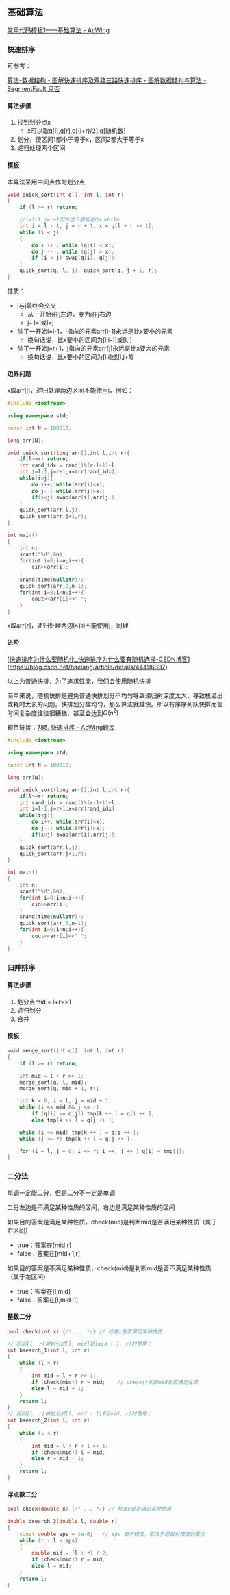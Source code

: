 ## 基础算法

[常用代码模板1——基础算法 - AcWing](https://www.acwing.com/blog/content/277/)

### 快速排序

可参考：

[算法-数据结构 - 图解快速排序及双路三路快速排序 - 图解数据结构与算法 - SegmentFault 思否](https://segmentfault.com/a/1190000021726667)

#### 算法步骤

1. 找到划分点x
   - x可以取q[l],q[r],q[(l+r)/2],q[随机数]
2. 划分，使区间1都小于等于x，区间2都大于等于x
3. 递归处理两个区间



#### 模板

本算法采用中间点作为划分点

```c++
void quick_sort(int q[], int l, int r)
{
    if (l >= r) return;

    //i=l-1,j=r+1因为这个模板是do while
    int i = l - 1, j = r + 1, x = q[l + r >> 1];
    while (i < j)
    {
        do i ++ ; while (q[i] < x);
        do j -- ; while (q[j] > x);
        if (i < j) swap(q[i], q[j]);
    }
    quick_sort(q, l, j), quick_sort(q, j + 1, r);
}
```

性质：

- i与j最终会交叉
  - 从一开始i在j左边，变为i在j右边
  - j+1=i或i=j
- 除了一开始i=l-1，i指向的元素arr[i-1]永远是比x要小的元素
  - 换句话说，比x要小的区间为[l,i-1]或[l,j]
- 除了一开始j=r+1，j指向的元素arr[j]永远是比x要大的元素
  - 换句话说，比x要小的区间为[l,i]或[l,j+1]

#### 边界问题

x取arr[l]，递归处理两边区间不能使用i，例如：

```c++
#include <iostream>

using namespace std;

const int N = 100010;

long arr[N];

void quick_sort(long arr[],int l,int r){
    if(l>=r) return;
    int rand_idx = rand()%(r-l+1)+l;
    int i=l-1,j=r+1,x=arr[rand_idx];
    while(i<j){
        do i++; while(arr[i]<x);
        do j--; while(arr[j]>x);
        if(i<j) swap(arr[i],arr[j]);
    }
    quick_sort(arr,l,j);
    quick_sort(arr,j+1,r);
}

int main()
{
    int n;
    scanf("%d",&n);
    for(int i=0;i<n;i++){
        cin>>arr[i];
    }
    srand(time(nullptr));
    quick_sort(arr,0,n-1);
    for(int i=0;i<n;i++){
        cout<<arr[i]<<" ";
    }
}
```

x取arr[r]，递归处理两边区间不能使用j，同理

#### 进阶

[[快速排序为什么要随机化_快速排序为什么要有随机选择-CSDN博客](https://blog.csdn.net/jiangbaige/article/details/50136683)](https://blog.csdn.net/haelang/article/details/44496387)

以上为普通快排，为了追求性能，我们会使用随机快排

简单来说，随机快排是避免普通快排划分不均匀导致递归树深度太大，导致栈溢出或耗时太长的问题。快排划分越均匀，那么算法就越快。所以有序序列队快排而言时间复杂度往往很糟糕，甚至会达到$O(n^2)$

题目链接：[785. 快速排序 - AcWing题库](https://www.acwing.com/problem/content/787/)

```C++
#include <iostream>

using namespace std;

const int N = 100010;

long arr[N];

void quick_sort(long arr[],int l,int r){
    if(l>=r) return;
    int rand_idx = rand()%(r-l+1)+l;
    int i=l-1,j=r+1,x=arr[rand_idx];
    while(i<j){
        do i++; while(arr[i]<x);
        do j--; while(arr[j]>x);
        if(i<j) swap(arr[i],arr[j]);
    }
    quick_sort(arr,l,j);
    quick_sort(arr,j+1,r);
}

int main()
{
    int n;
    scanf("%d",&n);
    for(int i=0;i<n;i++){
        cin>>arr[i];
    }
    srand(time(nullptr));
    quick_sort(arr,0,n-1);
    for(int i=0;i<n;i++){
        cout<<arr[i]<<" ";
    }
}
```



### 归并排序

#### 算法步骤

1. 划分点mid = l+r>>1
2. 递归划分
3. 合并

#### 模板

```c++
void merge_sort(int q[], int l, int r)
{
    if (l >= r) return;

    int mid = l + r >> 1;
    merge_sort(q, l, mid);
    merge_sort(q, mid + 1, r);

    int k = 0, i = l, j = mid + 1;
    while (i <= mid && j <= r)
        if (q[i] <= q[j]) tmp[k ++ ] = q[i ++ ];
        else tmp[k ++ ] = q[j ++ ];

    while (i <= mid) tmp[k ++ ] = q[i ++ ];
    while (j <= r) tmp[k ++ ] = q[j ++ ];

    for (i = l, j = 0; i <= r; i ++, j ++ ) q[i] = tmp[j];
}
```



### 二分法

单调一定能二分，但是二分不一定是单调

二分左边是不满足某种性质的区间，右边是满足某种性质的区间

如果目的答案是满足某种性质，check(mid)是判断mid是否满足某种性质（属于右区间）

- true：答案在[mid,r]
- false：答案在[mid+1,r]

如果目的答案是不满足某种性质，check(mid)是判断mid是否不满足某种性质（属于左区间）

- true：答案在[l,mid]
- false：答案在[l,mid-1]

#### 整数二分

```c++
bool check(int x) {/* ... */} // 检查x是否满足某种性质

// 区间[l, r]被划分成[l, mid]和[mid + 1, r]时使用：
int bsearch_1(int l, int r)
{
    while (l < r)
    {
        int mid = l + r >> 1;
        if (check(mid)) r = mid;    // check()判断mid是否满足性质
        else l = mid + 1;
    }
    return l;
}
// 区间[l, r]被划分成[l, mid - 1]和[mid, r]时使用：
int bsearch_2(int l, int r)
{
    while (l < r)
    {
        int mid = l + r + 1 >> 1;
        if (check(mid)) l = mid;
        else r = mid - 1;
    }
    return l;
}
```



#### 浮点数二分

```c++
bool check(double x) {/* ... */} // 检查x是否满足某种性质

double bsearch_3(double l, double r)
{
    const double eps = 1e-6;   // eps 表示精度，取决于题目对精度的要求
    while (r - l > eps)
    {
        double mid = (l + r) / 2;
        if (check(mid)) r = mid;
        else l = mid;
    }
    return l;
}
```

